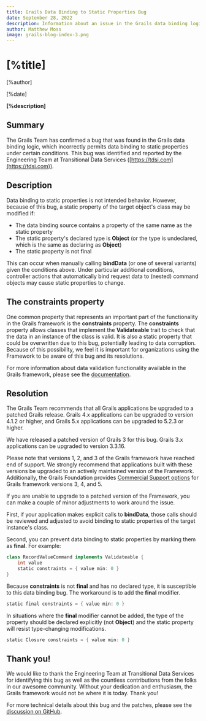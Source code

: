 ```yaml
---
title: Grails Data Binding to Static Properties Bug
date: September 28, 2022
description: Information about an issue in the Grails data binding logic that can cause modification of static properties
author: Matthew Moss
image: grails-blog-index-3.png
---
```


# [%title]

[%author]

[%date]

**[%description]**


## Summary

The Grails Team has confirmed a bug that was found in the Grails data binding logic, which incorrectly permits data binding to static properties under certain conditions. This bug was identified and reported by the Engineering Team at Transitional Data Services ([https://tdsi.com](https://tdsi.com)).

## Description

Data binding to static properties is not intended behavior. However, because of this bug, a static property of the target object's class may be modified if:

* The data binding source contains a property of the same name as the static property
* The static property's declared type is **Object** (or the type is undeclared, which is the same as declaring as **Object**)
* The static property is not final

This can occur when manually calling **bindData** (or one of several variants) given the conditions above. Under particular additional conditions, controller actions that automatically bind request data to (nested) command objects may cause static properties to change.


## The constraints property

One common property that represents an important part of the functionality in the Grails framework is the **constraints** property. The **constraints** property allows classes that implement the **Validateable** trait to check that the data in an instance of the class is valid. It is also a static property that could be overwritten due to this bug, potentially leading to data corruption.   Because of this possibility, we feel it is important for organizations using the Framework to be aware of this bug and its resolutions.

For more information about data validation functionality available in the Grails framework, please see the [documentation](https://grails.apache.org/docs/5.2.4/guide/validation.html).


## Resolution

The Grails Team recommends that all Grails applications be upgraded to a patched Grails release. Grails 4.x applications can be upgraded to version 4.1.2 or higher, and Grails 5.x applications can be upgraded to 5.2.3 or higher.

We have released a patched version of Grails 3 for this bug.  Grails 3.x applications can be upgraded to version 3.3.16.

Please note that versions 1, 2, and 3 of the Grails framework have reached end of support.  We strongly recommend that applications built with these versions be upgraded to an actively maintained version of the Framework. Additionally, the Grails Foundation provides [Commercial Support options](/support.html) for Grails framework versions 3, 4, and 5. 

If you are unable to upgrade to a patched version of the Framework, you can make a couple of minor adjustments to work around the issue.

First, if your application makes explicit calls to **bindData**, those calls should be reviewed and adjusted to avoid binding to static properties of the target instance's class.

Second, you can prevent data binding to static properties by marking them as **final**. For example:

```groovy
class RecordValueCommand implements Validateable {
    int value
    static constraints = { value min: 0 }
}
```

Because **constraints** is not **final** and has no declared type, it is susceptible to this data binding bug. The workaround is to add the **final** modifier.

```groovy
static final constraints = { value min: 0 }
```

In situations where the **final** modifier cannot be added, the type of the property should be declared explicitly (not **Object**) and the static property will resist type-changing modifications.

```groovy
static Closure constraints = { value min: 0 }
```

## Thank you!

We would like to thank the Engineering Team at Transitional Data Services for identifying this bug as well as the countless contributions from the folks in  our awesome community.  Without your dedication and enthusiasm, the Grails framework would not be where it is today.  Thank you!

For more technical details about this bug and the patches, please see the [discussion on GitHub](https://github.com/apache/grails-core/issues/12718).
